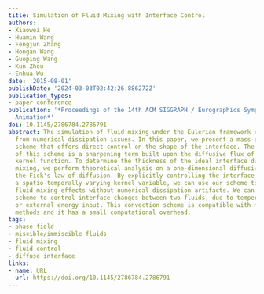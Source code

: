 ```yaml
---
title: Simulation of Fluid Mixing with Interface Control
authors:
- Xiaowei He
- Huamin Wang
- Fengjun Zhang
- Hongan Wang
- Guoping Wang
- Kun Zhou
- Enhua Wu
date: '2015-08-01'
publishDate: '2024-03-03T02:42:26.886272Z'
publication_types:
- paper-conference
publication: '*Proceedings of the 14th ACM SIGGRAPH / Eurographics Symposium on Computer
  Animation*'
doi: 10.1145/2786784.2786791
abstract: The simulation of fluid mixing under the Eulerian framework often suffers
  from numerical dissipation issues. In this paper, we present a mass-preserving convection
  scheme that offers direct control on the shape of the interface. The key component
  of this scheme is a sharpening term built upon the diffusive flux of a user-specified
  kernel function. To determine the thickness of the ideal interface during fluid
  mixing, we perform theoretical analysis on a one-dimensional diffusive model using
  the Fick's law of diffusion. By explicitly controlling the interface thickness using
  a spatio-temporally varying kernel variable, we can use our scheme to produce realistic
  fluid mixing effects without numerical dissipation artifacts. We can also use the
  scheme to control interface changes between two fluids, due to temperature, pressure,
  or external energy input. This convection scheme is compatible with many advection
  methods and it has a small computational overhead.
tags:
- phase field
- miscible/immiscible fluids
- fluid mixing
- fluid control
- diffuse interface
links:
- name: URL
  url: https://doi.org/10.1145/2786784.2786791
---
```

